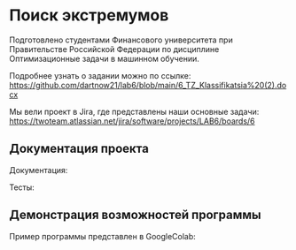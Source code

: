 # Поиск экстремумов
Подготовлено студентами Финансового университета при Правительстве Российской Федерации по дисциплине Оптимизационные задачи в машинном обучении. 

Подробнее узнать о задании можно по ссылке: https://github.com/dartnow21/lab6/blob/main/6_TZ_Klassifikatsia%20(2).docx

Мы вели проект в Jira, где представлены наши основные задачи: https://twoteam.atlassian.net/jira/software/projects/LAB6/boards/6

## Документация проекта 

Документация: 

Тесты: 

## Демонстрация возможностей программы

Пример программы представлен в GoogleColab: 
